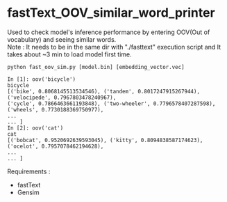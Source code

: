 # fastText_OOV_similar_word_printer
Used to check model's inference performance by entering OOV(Out of vocabulary) and seeing similar words. <br>
Note : It needs to be in the same dir with "./fasttext" execution script and It takes about ~3 min to load model first time.
```
python fast_oov_sim.py [model.bin] [embedding_vector.vec]

In [1]: oov('bicycle')
bicycle
[('bike', 0.8068145513534546), ('tandem', 0.8017247915267944), ('velocipede', 0.7967803478240967), 
('cycle', 0.7866463661193848), ('two-wheeler', 0.7796578407287598), ('wheels', 0.7730188369750977), 
...
... ]
In [2]: oov('cat')
cat
[('bobcat', 0.9520692639593045), ('kitty', 0.8094838587174623), ('ocelot', 0.7957078462194628), 
...
... ]
```
Requirements : <br>
- fastText <br>
- Gensim <br>
<br>
